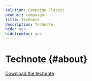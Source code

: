 ```yaml
---
solution: Campaign Classic
product: campaign
title: Technote
description: Technote
hide: yes
hidefromtoc: yes
---
```


# Technote {#about}

[Download the technote](guidelines.pdf)


